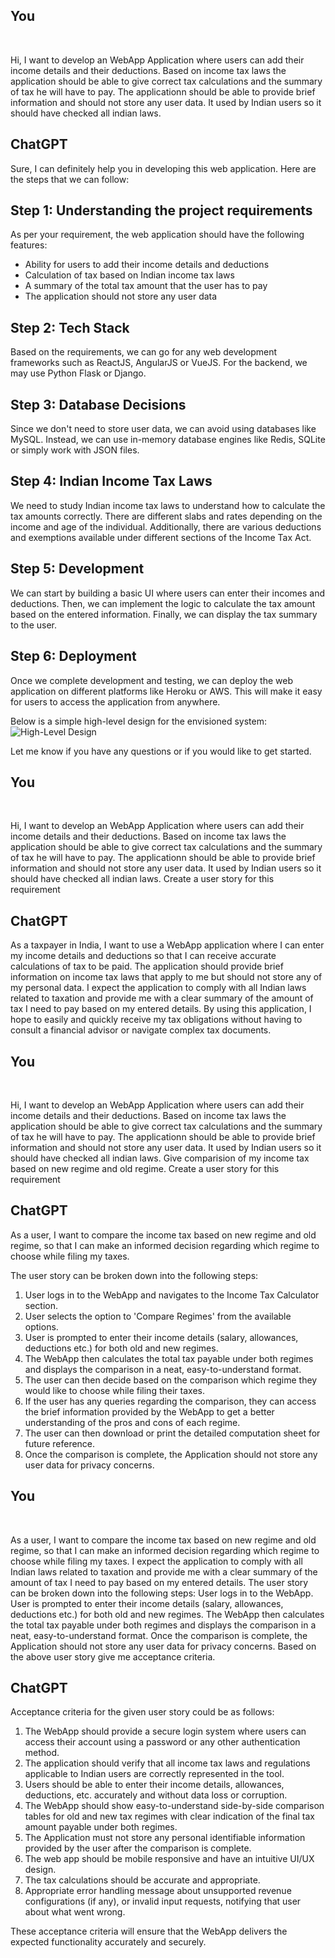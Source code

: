 You
---

 

Hi, I want to develop an WebApp Application where users can add their income details and their deductions. Based on income tax laws the application should be able to give correct tax calculations and the summary of tax he will have to pay. The applicationn should be able to provide brief information and should not store any user data. It used by Indian users so it should have checked all indian laws.

ChatGPT
-------

Sure, I can definitely help you in developing this web application. Here are the steps that we can follow:

Step 1: Understanding the project requirements
----------------------------------------------

As per your requirement, the web application should have the following features:

*   Ability for users to add their income details and deductions
*   Calculation of tax based on Indian income tax laws
*   A summary of the total tax amount that the user has to pay
*   The application should not store any user data

Step 2: Tech Stack
------------------

Based on the requirements, we can go for any web development frameworks such as ReactJS, AngularJS or VueJS. For the backend, we may use Python Flask or Django.

Step 3: Database Decisions
--------------------------

Since we don't need to store user data, we can avoid using databases like MySQL. Instead, we can use in-memory database engines like Redis, SQLite or simply work with JSON files.

Step 4: Indian Income Tax Laws
------------------------------

We need to study Indian income tax laws to understand how to calculate the tax amounts correctly. There are different slabs and rates depending on the income and age of the individual. Additionally, there are various deductions and exemptions available under different sections of the Income Tax Act.

Step 5: Development
-------------------

We can start by building a basic UI where users can enter their incomes and deductions. Then, we can implement the logic to calculate the tax amount based on the entered information. Finally, we can display the tax summary to the user.

Step 6: Deployment
------------------

Once we complete development and testing, we can deploy the web application on different platforms like Heroku or AWS. This will make it easy for users to access the application from anywhere.

Below is a simple high-level design for the envisioned system:  
![High-Level Design](https://i.imgur.com/BdWNThS.png)

Let me know if you have any questions or if you would like to get started.

You
---

 

Hi, I want to develop an WebApp Application where users can add their income details and their deductions. Based on income tax laws the application should be able to give correct tax calculations and the summary of tax he will have to pay. The applicationn should be able to provide brief information and should not store any user data. It used by Indian users so it should have checked all indian laws. Create a user story for this requirement

ChatGPT
-------

As a taxpayer in India, I want to use a WebApp application where I can enter my income details and deductions so that I can receive accurate calculations of tax to be paid. The application should provide brief information on income tax laws that apply to me but should not store any of my personal data. I expect the application to comply with all Indian laws related to taxation and provide me with a clear summary of the amount of tax I need to pay based on my entered details. By using this application, I hope to easily and quickly receive my tax obligations without having to consult a financial advisor or navigate complex tax documents.

You
---

 

Hi, I want to develop an WebApp Application where users can add their income details and their deductions. Based on income tax laws the application should be able to give correct tax calculations and the summary of tax he will have to pay. The applicationn should be able to provide brief information and should not store any user data. It used by Indian users so it should have checked all indian laws. Give comparision of my income tax based on new regime and old regime. Create a user story for this requirement

ChatGPT
-------

As a user, I want to compare the income tax based on new regime and old regime, so that I can make an informed decision regarding which regime to choose while filing my taxes.

The user story can be broken down into the following steps:

1.  User logs in to the WebApp and navigates to the Income Tax Calculator section.
2.  User selects the option to 'Compare Regimes' from the available options.
3.  User is prompted to enter their income details (salary, allowances, deductions etc.) for both old and new regimes.
4.  The WebApp then calculates the total tax payable under both regimes and displays the comparison in a neat, easy-to-understand format.
5.  The user can then decide based on the comparison which regime they would like to choose while filing their taxes.
6.  If the user has any queries regarding the comparison, they can access the brief information provided by the WebApp to get a better understanding of the pros and cons of each regime.
7.  The user can then download or print the detailed computation sheet for future reference.
8.  Once the comparison is complete, the Application should not store any user data for privacy concerns.

You
---

 

As a user, I want to compare the income tax based on new regime and old regime, so that I can make an informed decision regarding which regime to choose while filing my taxes. I expect the application to comply with all Indian laws related to taxation and provide me with a clear summary of the amount of tax I need to pay based on my entered details. The user story can be broken down into the following steps: User logs in to the WebApp. User is prompted to enter their income details (salary, allowances, deductions etc.) for both old and new regimes. The WebApp then calculates the total tax payable under both regimes and displays the comparison in a neat, easy-to-understand format. Once the comparison is complete, the Application should not store any user data for privacy concerns. Based on the above user story give me acceptance criteria.

ChatGPT
-------

Acceptance criteria for the given user story could be as follows:

1.  The WebApp should provide a secure login system where users can access their account using a password or any other authentication method.
2.  The application should verify that all income tax laws and regulations applicable to Indian users are correctly represented in the tool.
3.  Users should be able to enter their income details, allowances, deductions, etc. accurately and without data loss or corruption.
4.  The WebApp should show easy-to-understand side-by-side comparison tables for old and new tax regimes with clear indication of the final tax amount payable under both regimes.
5.  The Application must not store any personal identifiable information provided by the user after the comparison is complete.
6.  The web app should be mobile responsive and have an intuitive UI/UX design.
7.  The tax calculations should be accurate and appropriate.
8.  Appropriate error handling message about unsupported revenue configurations (if any), or invalid input requests, notifying that user about what went wrong.

These acceptance criteria will ensure that the WebApp delivers the expected functionality accurately and securely.